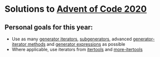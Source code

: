 # Solutions to [Advent of Code 2020](https://adventofcode.com/2020)

## Personal goals for this year:
* Use as many [generator iterators](https://www.python.org/dev/peps/pep-0255/), [subgenerators](https://www.python.org/dev/peps/pep-0380/), advanced [generator-iterator methods](https://docs.python.org/3/reference/expressions.html#generator-iterator-methods) and [generator expressions](https://www.python.org/dev/peps/pep-0289/) as possible
* Where applicable, use iterators from [itertools](https://docs.python.org/3/library/itertools.html) and [more-itertools](https://more-itertools.readthedocs.io/en/stable/index.html)
